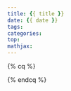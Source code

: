 ```yaml
---
title: {{ title }}
date: {{ date }}
tags: 
categories: 
top: 
mathjax: 
---
```




{% cq %}



{% endcq %}

<!-- more -->

